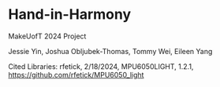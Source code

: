 # Hand-in-Harmony
MakeUofT 2024 Project

Jessie Yin, Joshua Obljubek-Thomas, Tommy Wei, Eileen Yang

Cited Libraries:
rfetick, 2/18/2024, MPU6050LIGHT, 1.2.1, https://github.com/rfetick/MPU6050_light
